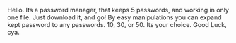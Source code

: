Hello. Its a password manager, that keeps 5 passwords, and working in only one file. Just download it, and go!
By easy manipulations you can expand kept password to any passwords. 10, 30, or 50. Its your choice. 
Good Luck, cya.
